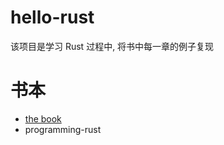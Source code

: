 # hello-rust
该项目是学习 Rust 过程中, 将书中每一章的例子复现

# 书本
* [the book](https://doc.rust-lang.org/book/)
* programming-rust

